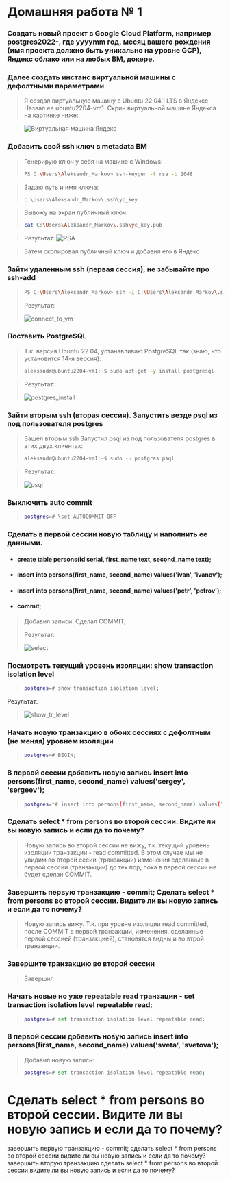 # Домашняя работа № 1

### Cоздать новый проект в Google Cloud Platform, например postgres2022-, где yyyymm год, месяц вашего рождения (имя проекта должно быть уникально на уровне GCP), Яндекс облако или на любых ВМ, докере.
### Далее создать инстанс виртуальной машины с дефолтными параметрами

> Я создал виртуальную машину с Ubuntu 22.04.1 LTS в Яндексе. Назвал ее ubuntu2204-vm1. Скрин виртуальной машине Яндекса на картинке ниже:

> <image src="images/vm_yandex.png" alt="Виртуальная машина Яндекс">

### Добавить свой ssh ключ в metadata ВМ

> Генерирую ключ у себя на машине с Windows:
> ```sh
> PS C:\Users\Aleksandr_Markov> ssh-keygen -t rsa -b 2048
> ```

> Задаю путь и имя ключа:
> ```sh
> c:\Users\Aleksandr_Markov\.ssh\yc_key
> ```

> Вывожу на экран публичный ключ:
> ```sh
> cat C:\Users\Aleksandr_Markov\.ssh\yc_key.pub
> ```

> Результат:
> <image src="images/gen_rsa.png" alt="RSA">

> Затем скопировал публичный ключ и добавил его в Яндекс

### Зайти удаленным ssh (первая сессия), не забывайте про ssh-add
> ```sh
> PS C:\Users\Aleksandr_Markov> ssh -i C:\Users\Aleksandr_Markov\.ssh\yc_key aleksandr@51.250.27.132
> ```
> 
> Результат:
> 
> <image src="images/connect_to_vm.png" alt="connect_to_vm">

### Поставить PostgreSQL

> Т.к. версия Ubuntu 22.04, устанавливаю PostgreSQL так (знаю, что установится 14-я версия):
> ```sh
> aleksandr@ubuntu2204-vm1:~$ sudo apt-get -y install postgresql
> ```
 
> Результат:
> 
> <image src="images/postgres_install.png" alt="postgres_install">

### Зайти вторым ssh (вторая сессия). Запустить везде psql из под пользователя postgres

> Зашел вторым ssh
> Запустил psql из под пользователя postgres в этих двух клиентах:
> ```sh
> aleksandr@ubuntu2204-vm1:~$ sudo -u postgres psql
> ```
 
> Результат:
> 
> <image src="images/psql.png" alt="psql">

### Выключить auto commit
> ```sh
> postgres=# \set AUTOCOMMIT OFF
> ```


### Cделать в первой сессии новую таблицу и наполнить ее данными.
* #### create table persons(id serial, first_name text, second_name text);
* #### insert into persons(first_name, second_name) values('ivan', 'ivanov');
* #### insert into persons(first_name, second_name) values('petr', 'petrov'); 
* #### commit; 

> Добавил записи. Сделал COMMIT;
> 
> Результат:
> 
> <image src="images/select.png" alt="select">

### Посмотреть текущий уровень изоляции: show transaction isolation level

> ```sh
> postgres=# show transaction isolation level;
> ```
Результат:
>
> <image src="images/show_tr_level.png" alt="show_tr_level">

### Начать новую транзакцию в обоих сессиях с дефолтным (не меняя) уровнем изоляции

> ```sh
> postgres=# BEGIN;
> ```

### В первой сессии добавить новую запись insert into persons(first_name, second_name) values('sergey', 'sergeev');
> ```sh
> postgres=*# insert into persons(first_name, second_name) values('sergey', 'sergeev');
> ```

### Cделать select * from persons во второй сессии. Видите ли вы новую запись и если да то почему?

> Новую запись во второй сессии не вижу, т.к. текущий уровень изоляции транзакции - read committed. 
> В этом случае мы не увидим во второй сесии (транзакции) изменения сделанные в первой сессии (транзакции) до тех пор,
> пока в первой сессии не будет сделан COMMIT.

### Завершить первую транзакцию - commit; Cделать select * from persons во второй сессии. Видите ли вы новую запись и если да то почему?

> Новую запись вижу. Т.к. при уровне изоляции read committed, после COMMIT в первой транзакции, изменения,
> сделанные первой сессией (транзакцией), становятся видны и во втрой транзакции.

### Завершите транзакцию во второй сессии

> Завершил

### Начать новые но уже repeatable read транзации - set transaction isolation level repeatable read;
> ```sh
> postgres=# set transaction isolation level repeatable read;
> ```

### В первой сессии добавить новую запись insert into persons(first_name, second_name) values('sveta', 'svetova');
> Добавил новую запись:
>
> ```sh
> postgres=# set transaction isolation level repeatable read;
> ```

# Cделать select * from persons во второй сессии. Видите ли вы новую запись и если да то почему?

завершить первую транзакцию - commit;
сделать select * from persons во второй сессии
видите ли вы новую запись и если да то почему?
завершить вторую транзакцию
сделать select * from persons во второй сессии
видите ли вы новую запись и если да то почему? 


